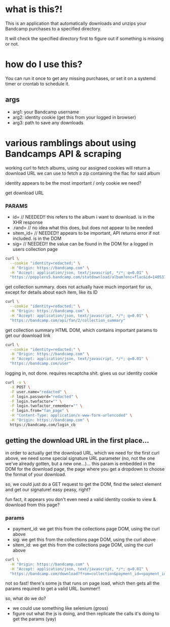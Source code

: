 # what is this?!

This is an application that automatically downloads and unzips your Bandcamp purchases to a specified directory.

It will check the specified directory first to figure out if something is missing or not.

# how do I use this?

You can run it once to get any missing purchases, or set it on a systemd timer or crontab to schedule it.

## args
* arg1: your Bandcamp username
* arg2: identity cookie (get this from your logged in browser)
* arg3: path to save any downloads

# various ramblings about using Bandcamps API & scraping

working curl to fetch albums, using our assigned cookies
will return a download URL we can use to fetch a zip containing the flac for said album

identity appears to be the most important / only cookie we need?

get download URL

### PARAMS
* id= // NEEDED!! this refers to the album i want to download. is in the XHR response
* .rand= // no idea what this does, but does not appear to be needed
* sitem_id= // NEEDED!! appears to be important, API returns error if not included. is in the DOM
* sig= // NEEDED!! the value can be found in the DOM for a logged in users collection page

```bash
curl \
  --cookie "identity=redacted;" \
  -H "Origin: https://bandcamp.com" \
  -H "Accept: application/json, text/javascript, */*; q=0.01" \
  "https://popplers5.bandcamp.com/statdownload/album?enc=flac&id=1405377090&sig=8d51978c9a34ac46a293adfa490bc192&sitem_id=314614390&.vrs=1"
```

get collection summary. does not actually have much important for us, except for details about each item, like its ID
```bash
curl \
  --cookie "identity=redacted;" \
  -H "Origin: https://bandcamp.com" \
  -H "Accept: application/json, text/javascript, */*; q=0.01" \
  "https://bandcamp.com/api/fan/2/collection_summary"
```

get collection summary HTML DOM, which contains important params to get our download link
```bash
curl \
  --cookie "identity=redacted;" \
  -H "Origin: https://bandcamp.com" \
  -H "Accept: application/json, text/javascript, */*; q=0.01" \
  "https://bandcamp.com/user"
```

logging in, not done. requires recaptcha shit. gives us our identity cookie
```bash
curl -v \
  -X POST \
  -F user.name="redacted" \
  -F login.password="redacted" \
  -F login.twofactor="" \
  -F login.twofactor_remember="" \
  -F login.from="fan_page" \
  -H "Content-Type: application/x-www-form-urlencoded" \
  -H "Origin: https://bandcamp.com" \
  https://bandcamp.com/login_cb
```

## getting the download URL in the first place...

in order to actually get the download URL, which we need for the first curl above, we need some special signature URL parameter (no, not the one we've already gotten, but a new one...)... this param is embedded in the DOM for the download page, the page where you get a dropdown to choose the format of your download.

so, we could just do a GET request to get the DOM, find the select element and get our signature! easy peasy, right?

fun fact, it appears you don't even need a valid identity cookie to view & download from this page?

### params
- payment_id: we get this from the collections page DOM, using the curl above
- sig: we get this from the collections page DOM, using the curl above
- sitem_id: we get this from the collections page DOM, using the curl above

```bash
curl \
  -H "Origin: https://bandcamp.com" \
  -H "Accept: application/json, text/javascript, */*; q=0.01" \
  "https://bandcamp.com/download?from=collection&payment_id=<payment_id>&sig=<sig>&sitem_id=<sitem_id>"
```

not so fast! there's some js that runs on page load, which then gets all the params required to get a valid URL. bummer!! 

so, what do we do?

- we could use something like selenium (gross)
- figure out what the js is doing, and then replicate the calls it's doing to get the params (yay)
